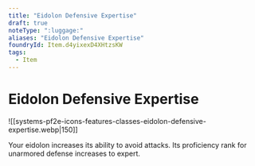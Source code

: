 ```yaml
---
title: "Eidolon Defensive Expertise"
draft: true
noteType: ":luggage:"
aliases: "Eidolon Defensive Expertise"
foundryId: Item.d4yixexD4XHtzsKW
tags:
  - Item
---
```


# Eidolon Defensive Expertise
![[systems-pf2e-icons-features-classes-eidolon-defensive-expertise.webp|150]]

Your eidolon increases its ability to avoid attacks. Its proficiency rank for unarmored defense increases to expert.
